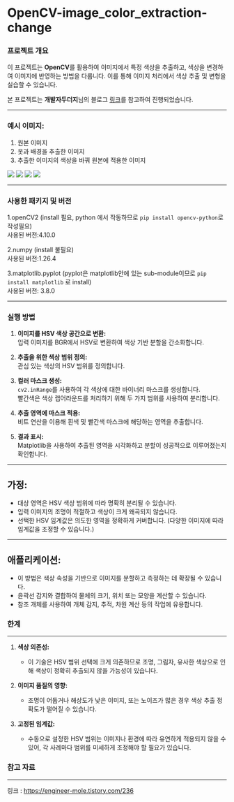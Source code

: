 # OpenCV-image_color_extraction-change

### 프로젝트 개요

이 프로젝트는 **OpenCV**를 활용하여 이미지에서 특정 색상을 추출하고, 색상을 변경하여 이미지에 반영하는 방법을 다룹니다. 이를 통해 이미지 처리에서 색상 추출 및 변형을 실습할 수 있습니다.

본 프로젝트는 **개발자두더지**님의 블로그 [링크](https://engineer-mole.tistory.com/236?pidx=0)를 참고하여 진행되었습니다.

***

### 예시 이미지:

1. 원본 이미지
2. 옷과 배경을 추출한 이미지
3. 추출한 이미지의 색상을 바꿔 원본에 적용한 이미지

![](https://ifh.cc/g/SLBnF4.png)
![](https://ifh.cc/g/sdfbzR.png)
![](https://ifh.cc/g/Q5wRRb.png)
![](https://ifh.cc/g/27HcM0.png)
***
### 사용한 패키지 및 버전

1.openCV2 (install 필요, python 에서 작동하므로 ``` pip install opencv-python ```로 작성필요)      
사용된 버전:4.10.0

2.numpy (install 불필요)      
사용된 버전:1.26.4

3.matplotlib.pyplot (pyplot은 matplotlib안에 있는 sub-module이므로 ``` pip install matplotlib ``` 로 install)      
사용된 버전: 3.8.0

---

### 실행 방법
1. **이미지를 HSV 색상 공간으로 변환:**  
   입력 이미지를 BGR에서 HSV로 변환하여 색상 기반 분할을 간소화합니다.

2. **추출을 위한 색상 범위 정의:**  
   관심 있는 색상의 HSV 범위를 정의합니다.

3. **컬러 마스크 생성:**  
   `cv2.inRange`를 사용하여 각 색상에 대한 바이너리 마스크를 생성합니다.  
   빨간색은 색상 랩어라운드를 처리하기 위해 두 가지 범위를 사용하여 분리합니다.

4. **추출 영역에 마스크 적용:**  
   비트 연산을 이용해 흰색 및 빨간색 마스크에 해당하는 영역을 추출합니다.

5. **결과 표시:**  
   Matplotlib을 사용하여 추출된 영역을 시각화하고 분할이 성공적으로 이루어졌는지 확인합니다.

---

## 가정:
- 대상 영역은 HSV 색상 범위에 따라 명확히 분리될 수 있습니다.
- 입력 이미지의 조명이 적절하고 색상이 크게 왜곡되지 않습니다.
- 선택한 HSV 임계값은 의도한 영역을 정확하게 커버합니다. (다양한 이미지에 따라 임계값을 조정할 수 있습니다.)

---

## 애플리케이션:
- 이 방법은 색상 속성을 기반으로 이미지를 분할하고 측정하는 데 확장될 수 있습니다.
- 윤곽선 감지와 결합하여 물체의 크기, 위치 또는 모양을 계산할 수 있습니다.
- 참조 개체를 사용하여 개체 감지, 추적, 차원 계산 등의 작업에 유용합니다.


### 한계
***
1. **색상 의존성:**  
   - 이 기술은 HSV 범위 선택에 크게 의존하므로 조명, 그림자, 유사한 색상으로 인해 색상이 정확히 추출되지 않을 가능성이 있습니다.  

2. **이미지 품질의 영향:**  
   - 조명이 어둡거나 해상도가 낮은 이미지, 또는 노이즈가 많은 경우 색상 추출 정확도가 떨어질 수 있습니다.  

3. **고정된 임계값:**  
   - 수동으로 설정한 HSV 범위는 이미지나 환경에 따라 유연하게 적용되지 않을 수 있어, 각 사례마다 범위를 미세하게 조정해야 할 필요가 있습니다.  

### 참고 자료
***
링크 : <https://engineer-mole.tistory.com/236>
